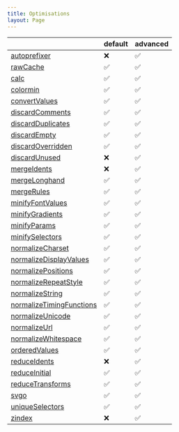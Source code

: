 ```yaml
---
title: Optimisations
layout: Page
---
```


<!-- This file was automatically generated. -->


|  | default | advanced |
| --- | ------- | -------- |
| [autoprefixer](/optimisations/autoprefixer) | ❌ | ✅ |
| [rawCache](/optimisations/rawcache) | ✅ | ✅ |
| [calc](/optimisations/calc) | ✅ | ✅ |
| [colormin](/optimisations/colormin) | ✅ | ✅ |
| [convertValues](/optimisations/convertvalues) | ✅ | ✅ |
| [discardComments](/optimisations/discardcomments) | ✅ | ✅ |
| [discardDuplicates](/optimisations/discardduplicates) | ✅ | ✅ |
| [discardEmpty](/optimisations/discardempty) | ✅ | ✅ |
| [discardOverridden](/optimisations/discardoverridden) | ✅ | ✅ |
| [discardUnused](/optimisations/discardunused) | ❌ | ✅ |
| [mergeIdents](/optimisations/mergeidents) | ❌ | ✅ |
| [mergeLonghand](/optimisations/mergelonghand) | ✅ | ✅ |
| [mergeRules](/optimisations/mergerules) | ✅ | ✅ |
| [minifyFontValues](/optimisations/minifyfontvalues) | ✅ | ✅ |
| [minifyGradients](/optimisations/minifygradients) | ✅ | ✅ |
| [minifyParams](/optimisations/minifyparams) | ✅ | ✅ |
| [minifySelectors](/optimisations/minifyselectors) | ✅ | ✅ |
| [normalizeCharset](/optimisations/normalizecharset) | ✅ | ✅ |
| [normalizeDisplayValues](/optimisations/normalizedisplayvalues) | ✅ | ✅ |
| [normalizePositions](/optimisations/normalizepositions) | ✅ | ✅ |
| [normalizeRepeatStyle](/optimisations/normalizerepeatstyle) | ✅ | ✅ |
| [normalizeString](/optimisations/normalizestring) | ✅ | ✅ |
| [normalizeTimingFunctions](/optimisations/normalizetimingfunctions) | ✅ | ✅ |
| [normalizeUnicode](/optimisations/normalizeunicode) | ✅ | ✅ |
| [normalizeUrl](/optimisations/normalizeurl) | ✅ | ✅ |
| [normalizeWhitespace](/optimisations/normalizewhitespace) | ✅ | ✅ |
| [orderedValues](/optimisations/orderedvalues) | ✅ | ✅ |
| [reduceIdents](/optimisations/reduceidents) | ❌ | ✅ |
| [reduceInitial](/optimisations/reduceinitial) | ✅ | ✅ |
| [reduceTransforms](/optimisations/reducetransforms) | ✅ | ✅ |
| [svgo](/optimisations/svgo) | ✅ | ✅ |
| [uniqueSelectors](/optimisations/uniqueselectors) | ✅ | ✅ |
| [zindex](/optimisations/zindex) | ❌ | ✅ |
